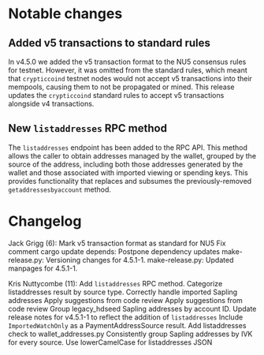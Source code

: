 Notable changes
===============

Added v5 transactions to standard rules
---------------------------------------

In v4.5.0 we added the v5 transaction format to the NU5 consensus rules for
testnet. However, it was omitted from the standard rules, which meant that
`crypticcoind` testnet nodes would not accept v5 transactions into their mempools,
causing them to not be propagated or mined. This release updates the `crypticcoind`
standard rules to accept v5 transactions alongside v4 transactions.

New `listaddresses` RPC method
------------------------------

The `listaddresses` endpoint has been added to the RPC API. This method
allows the caller to obtain addresses managed by the wallet, grouped
by the source of the address, including both those addresses generated
by the wallet and those associated with imported viewing or spending
keys. This provides functionality that replaces and subsumes the 
previously-removed `getaddressesbyaccount` method.

Changelog
=========

Jack Grigg (6):
      Mark v5 transaction format as standard for NU5
      Fix comment
      cargo update
      depends: Postpone dependency updates
      make-release.py: Versioning changes for 4.5.1-1.
      make-release.py: Updated manpages for 4.5.1-1.

Kris Nuttycombe (11):
      Add `listaddresses` RPC method.
      Categorize listaddresses result by source type.
      Correctly handle imported Sapling addresses
      Apply suggestions from code review
      Apply suggestions from code review
      Group legacy_hdseed Sapling addresses by account ID.
      Update release notes for v4.5.1-1 to reflect the addition of `listaddresses`
      Include `ImportedWatchOnly` as a PaymentAddressSource result.
      Add listaddresses check to wallet_addresses.py
      Consistently group Sapling addresses by IVK for every source.
      Use lowerCamelCase for listaddresses JSON

